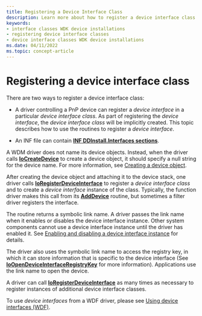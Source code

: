 ```yaml
---
title: Registering a Device Interface Class
description: Learn more about how to register a device interface class
keywords:
- interface classes WDK device installations
- registering device interface classes
- device interface classes WDK device installations
ms.date: 04/11/2022
ms.topic: concept-article
---
```


# Registering a device interface class

There are two ways to register a device interface class:

- A driver controlling a PnP device can register a *device interface* in a particular *device interface class*.  As part of registering the *device interface*, the *device interface class* will be implicitly created. This topic describes how to use the routines to register a *device interface*.

- An INF file can contain [**INF DDInstall.Interfaces sections**](inf-ddinstall-interfaces-section.md).

A WDM driver does not name its device objects. Instead, when the driver calls [**IoCreateDevice**](/windows-hardware/drivers/ddi/wdm/nf-wdm-iocreatedevice) to create a device object, it should specify a null string for the device name. For more information, see [Creating a device object](../kernel/creating-a-device-object.md).

After creating the device object and attaching it to the device stack, one driver calls [**IoRegisterDeviceInterface**](/windows-hardware/drivers/ddi/wdm/nf-wdm-ioregisterdeviceinterface) to register a *device interface class* and to create a *device interface* instance of the class. Typically, the function driver makes this call from its [**AddDevice**](/windows-hardware/drivers/ddi/wdm/nc-wdm-driver_add_device) routine, but sometimes a filter driver registers the interface.

The routine returns a symbolic link name. A driver passes the link name when it enables or disables the device interface instance. Other system components cannot use a device interface instance until the driver has enabled it. See [Enabling and disabling a device interface instance](enabling-and-disabling-a-device-interface-instance.md) for details.

The driver also uses the symbolic link name to access the registry key, in which it can store information that is specific to the device interface (See [**IoOpenDeviceInterfaceRegistryKey**](/windows-hardware/drivers/ddi/wdm/nf-wdm-ioopendeviceinterfaceregistrykey) for more information). Applications use the link name to open the device.

A driver can call [**IoRegisterDeviceInterface**](/windows-hardware/drivers/ddi/wdm/nf-wdm-ioregisterdeviceinterface) as many times as necessary to register instances of additional device interface classes.

To use *device interfaces* from a WDF driver, please see [Using device interfaces (WDF)](../wdf/using-device-interfaces.md).

